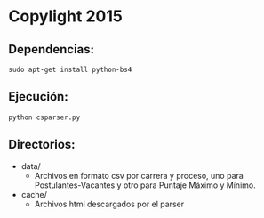 # Copylight 2015 

## Dependencias:
    sudo apt-get install python-bs4

## Ejecución:
    python csparser.py

## Directorios:
* data/
    - Archivos en formato csv por carrera y proceso, uno para Postulantes-Vacantes y otro para Puntaje Máximo y Mínimo.
* cache/ 
    - Archivos html descargados por el parser
